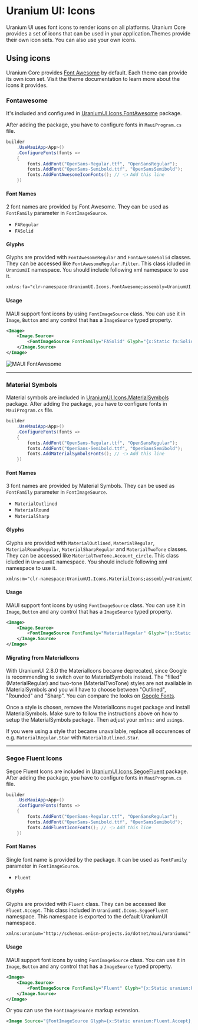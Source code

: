 # Uranium UI: Icons

Uranium UI uses font icons to render icons on all platforms. Uranium Core provides a set of icons that can be used in your application.Themes provide their own icon sets. You can also use your own icons.

## Using icons

Uranium Core provides [Font Awesome](https://fontawesome.com/) by default. Each theme can provide its own icon set. Visit the theme documentation to learn more about the icons it provides.

### Fontawesome
It's included and configured in [UraniumUI.Icons.FontAwesome](https://www.nuget.org/packages/UraniumUI.Icons.FontAwesome) package.

After adding the package, you have to configure fonts in `MauiProgram.cs` file.

```csharp
builder
	.UseMauiApp<App>()
	.ConfigureFonts(fonts =>
	{
		fonts.AddFont("OpenSans-Regular.ttf", "OpenSansRegular");
		fonts.AddFont("OpenSans-Semibold.ttf", "OpenSansSemibold");
		fonts.AddFontAwesomeIconFonts(); // 👈 Add this line
	})
```

#### Font Names
2 font names are provided by Font Awesome. They can be used as `FontFamily` parameter in `FontImageSource`.

- `FARegular`
- `FASolid`

#### Glyphs
Glyphs are provided with `FontAwesomeRegular` and `FontAwesomeSolid` classes. They can be accessed like `FontAwesomeRegular.Filter`. This class icluded in `UraniumUI` namespace. You should include following xml namespace to use it.

```xml
xmlns:fa="clr-namespace:UraniumUI.Icons.FontAwesome;assembly=UraniumUI.Icons.FontAwesome"
```

#### Usage
MAUI support font icons by using `FontImageSource` class. You can use it in `Image`, `Button` and any control that has a `ImageSource` typed property.

```xml
<Image>
    <Image.Source>
        <FontImageSource FontFamily="FASolid" Glyph="{x:Static fa:Solid.User}" Color="Orange" />
    </Image.Source>
</Image>
```

![MAUI FontAwesome](../images/fontawesome-demo.png)

---

### Material Symbols
Material symbols are included in [UraniumUI.Icons.MaterialSymbols](https://www.nuget.org/packages/UraniumUI.Icons.MaterialSymbols) package. After adding the package, you have to configure fonts in `MauiProgram.cs` file.

```csharp
builder
	.UseMauiApp<App>()
	.ConfigureFonts(fonts =>
	{
		fonts.AddFont("OpenSans-Regular.ttf", "OpenSansRegular");
		fonts.AddFont("OpenSans-Semibold.ttf", "OpenSansSemibold");
		fonts.AddMaterialSymbolsFonts(); // 👈 Add this line
	})
```

#### Font Names
3 font names are provided by Material Symbols. They can be used as `FontFamily` parameter in `FontImageSource`.

- `MaterialOutlined`
- `MaterialRound`
- `MaterialSharp`

#### Glyphs
Glyphs are provided with `MaterialOutlined`, `MaterialRegular`, `MaterialRoundRegular`, `MaterialSharpRegular` and `MaterialTwoTone`  classes. They can be accessed like `MaterialTwoTone.Account_circle`. This class icluded in `UraniumUI` namespace. You should include following xml namespace to use it.

```xml
xmlns:m="clr-namespace:UraniumUI.Icons.MaterialIcons;assembly=UraniumUI.Icons.MaterialIcons"
```

#### Usage
MAUI support font icons by using `FontImageSource` class. You can use it in `Image`, `Button` and any control that has a `ImageSource` typed property.

```xml
<Image>
    <Image.Source>
        <FontImageSource FontFamily="MaterialRegular" Glyph="{x:Static m:MaterialRegular.Warning}" Color="Red" />
    </Image.Source>
</Image>
```

#### Migrating from MaterialIcons
With UraniumUI 2.8.0 the MaterialIcons became deprecated, since Google is recommending to switch over to MaterialSymbols instead.
The "filled" (MaterialRegular) and two-tone (MaterialTwoTone) styles are not available in MaterialSymbols and you will have to choose between "Outlined", "Rounded" and "Sharp".
You can compare the looks on [Google Fonts](https://fonts.google.com/icons?icon.set=Material+Symbols).

Once a style is chosen, remove the MaterialIcons nuget package and install MaterialSymbols.
Make sure to follow the instructions above on how to setup the MaterialSymbols package.
Then adjust your `xmlns:` and `using`s.

If you were using a style that became unavailable, replace all occurences of e.g. `MaterialRegular.Star` with `MaterialOutlined.Star`.

---

### Segoe Fluent Icons
Segoe Fluent Icons are included in [UraniumUI.Icons.SegoeFluent](https://www.nuget.org/packages/UraniumUI.Icons.SegoeFluent) package. After adding the package, you have to configure fonts in `MauiProgram.cs` file.

```csharp
builder
	.UseMauiApp<App>()
	.ConfigureFonts(fonts =>
	{
		fonts.AddFont("OpenSans-Regular.ttf", "OpenSansRegular");
		fonts.AddFont("OpenSans-Semibold.ttf", "OpenSansSemibold");
		fonts.AddFluentIconFonts(); // 👈 Add this line
	})
```

#### Font Names
Single font name is provided by the package. It can be used as `FontFamily` parameter in `FontImageSource`.

- `Fluent`

#### Glyphs
Glyphs are provided with `Fluent` class. They can be accessed like `Fluent.Accept`. This class included in `UraniumUI.Icons.SegoeFluent` namespace. This namespace is exported to the default UraniumUI namespace.

```xml
xmlns:uranium="http://schemas.enisn-projects.io/dotnet/maui/uraniumui"
```

#### Usage
MAUI support font icons by using `FontImageSource` class. You can use it in `Image`, `Button` and any control that has a `ImageSource` typed property.

```xml
<Image>
	<Image.Source>
		<FontImageSource FontFamily="Fluent" Glyph="{x:Static uranium:Fluent.Accept}" Color="Green" />
	</Image.Source>
</Image>
```

Or you can use the `FontImageSource` markup extension.

```xml
<Image Source="{FontImageSource Glyph={x:Static uranium:Fluent.Accept}, FontFamily=Fluent, Color=Blue}" />
```
